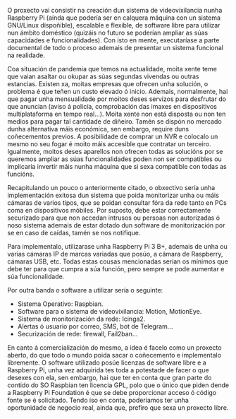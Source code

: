 O proxecto vai consistir na creación dun sistema de videovixilancia nunha Raspberry Pi (aínda que podería ser en calquera
máquina con un sistema GNU/Linux dispoñible), escalable e flexible, de software libre para utilizar nun ámbito
doméstico (quizáis no futuro se poderían ampliar as súas capacidades e funcionalidades). Con isto en mente, executaríase a
parte documental de todo o proceso ademais de presentar un sistema funcional na realidade.

Coa situación de pandemia que temos na actualidade, moita xente teme que vaian asaltar ou okupar as súas segundas vivendas ou outras estancias.
Existen xa, moitas empresas que ofrecen unha solución, o problema é que teñen un custo elevado ó inicio. Ademais,
normalmente, hai que pagar unha mensualidade por moitos deses servizos para desfrutar do que anuncian (aviso á policía,
comprobación das imaxes en dispositivos multiplataforma en tempo real...). Moita xente non está disposta ou non ten medios para pagar tal cantidade de diñeiro. Tamén se dispón no mercado dunha alternativa máis económica, sen embargo, require duns coñecementos previos. A posibilidade de comprar un NVR e colocalo un mesmo no seu fogar é moito máis accesible que contratar un terceiro. Igualmente, moitos deses aparellos non ofrecen todas as solucións por se queremos ampliar as súas funcionalidades poden non ser compatibles ou implicaría invertir máis nunha máquina que si sexa compatible con todas as funcións.

Recapitulando un pouco o anteriormente citado, o obxectivo sería unha implementación exitosa dun sistema que poida monitorizar unha ou máis cámaras de varios tipos, que se poidan consultar fóra da rede tanto en PCs coma en dispositivos móbiles. Por suposto, debe estar correctamente securizado para que non accedan intrusos ou persoas non autorizadas ó noso sistema ademais de estar dotado dun software de monitorización por se en caso de caídas, tamén se nos notifique. 

Para implementalo, utilizarase unha Raspberry Pi 3 B+, ademais de unha ou varias cámaras IP de marcas variadas que posúo, a cámara de Raspberry, cámaras USB, etc. Todas estas cousas mencionadas serían os mínimos que debe ter para que cumpra a súa función, pero sempre se pode aumentar e súa funcionalidade.

Por outra banda o software a utilizar sería o seguinte:
- Sistema Operativo: Raspbian.
- Software para o sistema de videovixilancia: Motion, MotionEye.
- Sistema de monitorización da rede: Icinga2.
- Alertas ó usuario por correo, SMS, bot de Telegram...
- Securización de rede: firewall, Fail2ban...

En canto á comercialización do mesmo, a idea é facelo como un proxecto aberto, do que todo o mundo poida sacar o coñecemento e implementalo libremente. O software utilizado posúe licenzas de software libre e a Raspberry Pi, unha vez adquirida tes toda a potestade de facer o que desexes con ela, sen embargo, hai que ter en conta que gran parte do contido do SO Raspbian ten licencia GPL, polo que o único que piden dende a Raspberry Pi Foundation é que se debe proporcionar acceso ó código fonte se é solicitado. Tendo iso en conta, poderíamos ter unha oportunidade de negocio real, ainda que, prefiro que sexa un proxecto libre.
